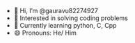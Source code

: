 - 👋 Hi, I’m @gauravu82274927
- 👀 Interested in solving coding problems
- 🌱 Currently learning python, C, Cpp
- 😄 Pronouns: He/ Him

<!---
gauravu82274927/gauravu82274927 is a ✨ special ✨ repository because its `README.md` (this file) appears on your GitHub profile.
You can click the Preview link to take a look at your changes.
--->

